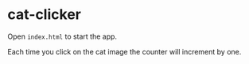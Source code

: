 # cat-clicker
Open `index.html` to start the app.

Each time you click on the cat image the counter will increment by one.
